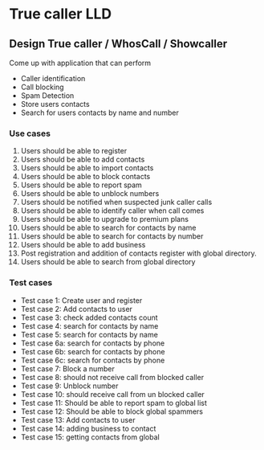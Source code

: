 # True caller LLD

## Design True caller / WhosCall / Showcaller

Come up with application that can perform  
* Caller identification  
* Call blocking  
* Spam Detection
* Store users contacts  
* Search for users contacts by name and number 

### Use cases

1. Users should be able to register
2. Users should be able to add contacts
3. Users should be able to import contacts  
4. Users should be able to block contacts
5. Users should be able to report spam
6. Users should be able to unblock numbers
7. Users should be notified when suspected junk caller calls
8. Users should be able to identify caller when call comes
9. Users should be able to upgrade to premium plans
10. Users should be able to search for contacts by name 
11. Users should be able to search for contacts by number
12. Users should be able to add business 
13. Post registration and addition of contacts register with global directory.
14. Users should be able to search from global directory

### Test cases
* Test case 1: Create user and register
* Test case 2: Add contacts to user
* Test case 3: check added contacts count
* Test case 4: search for contacts by name
* Test case 5: search for contacts by name
* Test case 6a: search for contacts by phone
* Test case 6b: search for contacts by phone
* Test case 6c: search for contacts by phone
* Test case 7: Block a number
* Test case 8: should not receive call from blocked caller
* Test case 9: Unblock number
* Test case 10: should receive call from un blocked caller
* Test case 11: Should be able to report spam to global list
* Test case 12: Should be able to block global spammers
* Test case 13: Add contacts to user
* Test case 14: adding business to contact
* Test case 15: getting contacts from global